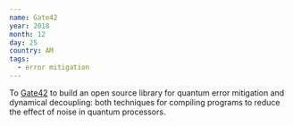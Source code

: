 ```yaml
---
name: Gate42
year: 2018
month: 12
day: 25
country: AM
tags:
  - error mitigation
---
```

 To [Gate42](http://www.gate42.org/) to build an open source library for quantum error mitigation and dynamical decoupling: both techniques for compiling programs to reduce the effect of noise in quantum processors.
